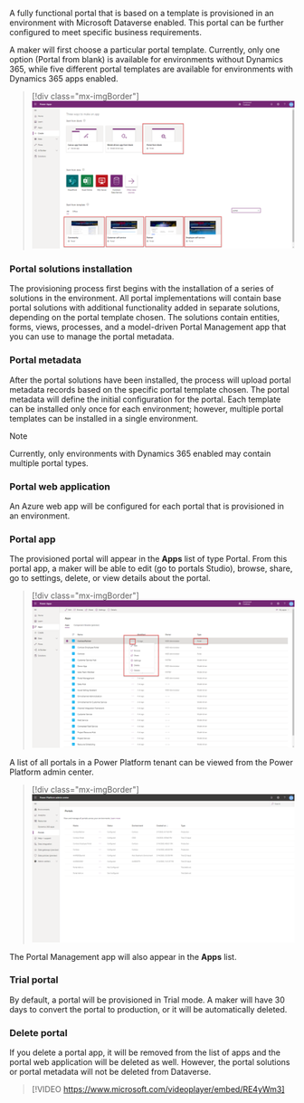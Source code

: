 A fully functional portal that is based on a template is provisioned in an environment with Microsoft Dataverse enabled. This portal can be further configured to meet specific business requirements.

A maker will first choose a particular portal template. Currently, only one option (Portal from blank) is available for environments without Dynamics 365, while five different portal templates are available for environments with Dynamics 365 apps enabled.

> [!div class="mx-imgBorder"]
> [![Screenshot of the Portal from blank selection.](../media/2-starter-portals-ssm.png)](../media/2-starter-portals-ssm.png#lightbox)

### Portal solutions installation

The provisioning process first begins with the installation of a series of solutions in the environment. All portal implementations will contain base portal solutions with additional functionality added in separate solutions, depending on the portal template chosen. The solutions contain entities, forms, views, processes, and a model-driven Portal Management app that you can use to manage the portal metadata.

### Portal metadata 

After the portal solutions have been installed, the process will upload portal metadata records based on the specific portal template chosen. The portal metadata will define the initial configuration for the portal. Each template can be installed only once for each environment; however, multiple portal templates can be installed in a single environment. 

> [!NOTE]
> Currently, only environments with Dynamics 365 enabled may contain multiple portal types.

### Portal web application

An Azure web app will be configured for each portal that is provisioned in an environment. 

### Portal app

The provisioned portal will appear in the **Apps** list of type Portal. From this portal app, a maker will be able to edit (go to portals Studio), browse, share, go to settings, delete, or view details about the portal. 

> [!div class="mx-imgBorder"]
> [![Screenshot of the Portal Apps with ellipsis drop down menu and type noted.](../media/2-portal-app-menu-ssm.png)](../media/2-portal-app-menu-ssm.png#lightbox)

A list of all portals in a Power Platform tenant can be viewed from the Power Platform admin center.

> [!div class="mx-imgBorder"]
> [![Screenshot of te Power Platform Admin Center portals list.](../media/2-power-platform-admin-center-portals-ss.png)](../media/2-power-platform-admin-center-portals-ss.png#lightbox)

The Portal Management app will also appear in the **Apps** list.

### Trial portal

By default, a portal will be provisioned in Trial mode. A maker will have 30 days to convert the portal to production, or it will be automatically deleted.

### Delete portal

If you delete a portal app, it will be removed from the list of apps and the portal web application will be deleted as well. However, the portal solutions or portal metadata will not be deleted from Dataverse.

> [!VIDEO https://www.microsoft.com/videoplayer/embed/RE4yWm3]